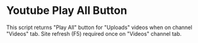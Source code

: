 # Youtube Play All Button
This script returns "Play All" button for "Uploads" videos when on channel "Videos" tab.
Site refresh (F5) required once on "Videos" channel tab. 

